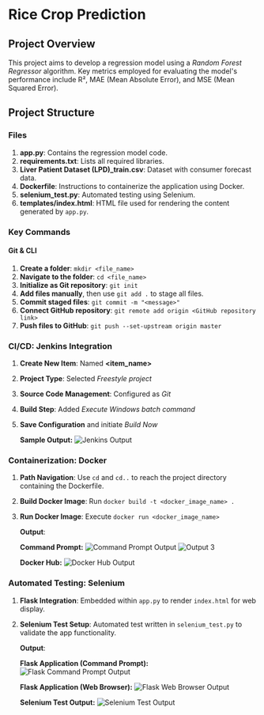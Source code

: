 # Rice Crop Prediction

## Project Overview
This project aims to develop a regression model using a *Random Forest Regressor* algorithm. Key metrics employed for evaluating the model's performance include R², MAE (Mean Absolute Error), and MSE (Mean Squared Error).

## Project Structure

### Files
1. **app.py**: Contains the regression model code.
2. **requirements.txt**: Lists all required libraries.
3. **Liver Patient Dataset (LPD)_train.csv**: Dataset with consumer forecast data.
4. **Dockerfile**: Instructions to containerize the application using Docker.
5. **selenium_test.py**: Automated testing using Selenium.
6. **templates/index.html**: HTML file used for rendering the content generated by `app.py`.

### Key Commands

#### Git & CLI
1. **Create a folder**: `mkdir <file_name>`
2. **Navigate to the folder**: `cd <file_name>`
3. **Initialize as Git repository**: `git init`
4. **Add files manually**, then use `git add .` to stage all files.
5. **Commit staged files**: `git commit -m "<message>"`
6. **Connect GitHub repository**: `git remote add origin <GitHub repository link>`
7. **Push files to GitHub**: `git push --set-upstream origin master`

### CI/CD: Jenkins Integration
1. **Create New Item**: Named **<item_name>**
2. **Project Type**: Selected *Freestyle project*
3. **Source Code Management**: Configured as *Git*
4. **Build Step**: Added *Execute Windows batch command*
5. **Save Configuration** and initiate *Build Now*

   **Sample Output:**
   ![Jenkins Output](https://github.com/user-attachments/assets/ee896205-6fbf-4105-ab0a-e3b5969ac210)

### Containerization: Docker
1. **Path Navigation**: Use `cd` and `cd..` to reach the project directory containing the Dockerfile.
2. **Build Docker Image**: Run `docker build -t <docker_image_name> .`
3. **Run Docker Image**: Execute `docker run <docker_image_name>`

   **Output**:
   
   **Command Prompt:**
   ![Command Prompt Output](https://github.com/user-attachments/assets/77f56cf7-610b-4609-a3e5-2ffaec1c90f8)
   ![Output 3](https://github.com/user-attachments/assets/d3615a52-0f2d-459b-846f-19a4ba21cc85)
   
   **Docker Hub:**
   ![Docker Hub Output](https://github.com/user-attachments/assets/3335af03-867c-48cf-a58e-c70fa48d84e6)

### Automated Testing: Selenium
1. **Flask Integration**: Embedded within `app.py` to render `index.html` for web display.
2. **Selenium Test Setup**: Automated test written in `selenium_test.py` to validate the app functionality.

   **Output**:

   **Flask Application (Command Prompt):**
   ![Flask Command Prompt Output](https://github.com/user-attachments/assets/75b060d7-06f3-4a39-9fda-781939519d69)

   **Flask Application (Web Browser):**
   ![Flask Web Browser Output](https://github.com/user-attachments/assets/34f6ec18-5520-412f-a77d-380d7731803a)

   **Selenium Test Output:**
   ![Selenium Test Output](https://github.com/user-attachments/assets/068a30f5-98cc-48a7-9e57-b081b4573deb)

